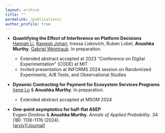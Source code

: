 ```yaml
---
layout: archive
title: ""
permalink: /publications/
author_profile: true
---
```



* **Quantifying the Effect of Interference on Platform Decisions**
  <br>
  [Hannah Li](https://hannahql.github.io/), [Ramesh Johari](https://web.stanford.edu/~rjohari/), Inessa Liskovich, Ruben Lobel, **Anushka Murthy**, [Gabriel Weintraub](https://gsb-faculty.stanford.edu/gabriel-weintraub/). In preparation.
  <br>
  
  - Extended abstract accepted at 2023 "Conference on Digital Experimentation" (CODE) at MIT
  - Invited presentation at INFORMS 2024 session on Randomized Experiments, A/B Tests, and Observational Studies
    
- **Dynamic Contracting for Payment for Ecosystem Services Programs**
  <br>
  [Irene Lo](https://sites.google.com/view/irene-lo/home?authuser=0) & **Anushka Murthy**. In preparation.
  <br>

  - Extended abstract accepted at MSOM 2024
- **One-point asymptotics for half-flat ASEP**
  <br>
  Evgeni Dimitrov & **Anushka Murthy**. *Annals of Applied Probability*. 34 (1B): 1136-1176 (2024).
  <br>
 [[arxiv](https://arxiv.org/abs/2211.02787)][[Journal](https://projecteuclid.org/journals/annals-of-applied-probability/volume-34/issue-1B/One-point-asymptotics-for-half-flat-ASEP/10.1214/23-AAP1987.full)]

